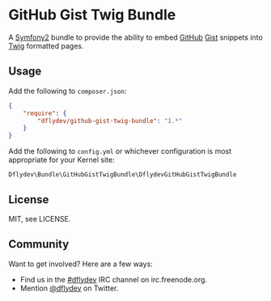 GitHub Gist Twig Bundle
=======================

A [Symfony2](http://symfony.com) bundle to provide the ability to
embed [GitHub](http://github.com) [Gist](http://gist.github.com)
snippets into [Twig](http://twig.sensiolabs.org/) formatted pages.


Usage
-----

Add the following to `composer.json`:

```json
{
    "require": {
        "dflydev/github-gist-twig-bundle": "1.*"
    }
}
```

Add the following to `config.yml` or whichever configuration
is most appropriate for your Kernel site:

    Dflydev\Bundle\GitHubGistTwigBundle\DflydevGitHubGistTwigBundle


License
-------

MIT, see LICENSE.


Community
---------

Want to get involved? Here are a few ways:

* Find us in the [#dflydev](irc://irc.freenode.org/dflydev) IRC
  channel on irc.freenode.org.
* Mention [@dflydev](http://twitter.com/dflydev) on Twitter.
